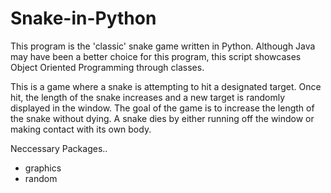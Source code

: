 # Snake-in-Python
This program is the 'classic' snake game written in Python.  Although Java may have been a better choice for this program, this script showcases Object Oriented Programming through classes.

This is a game where a snake is attempting to hit a designated target.
Once hit, the length of the snake increases
and a new target is randomly displayed in the window.
The goal of the game is to increase the length of the snake without dying.
A snake dies by either running off the window or making contact with its own body. 


Neccessary Packages..
- graphics
- random

